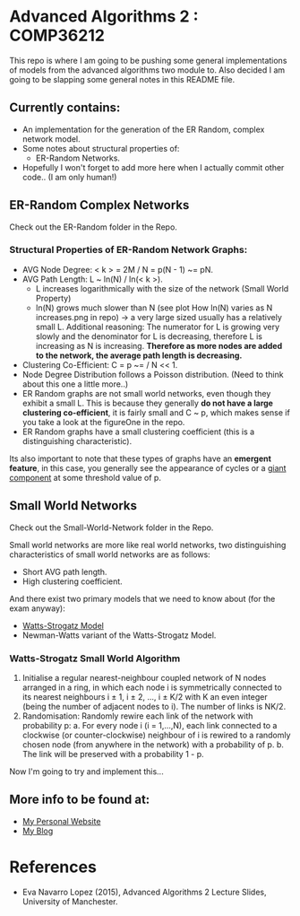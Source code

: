 # Advanced Algorithms 2 : COMP36212

This repo is where I am going to be pushing some general implementations of models from the advanced algorithms two module to. Also decided I am going to be slapping some general notes in this README file.

## Currently contains:
 * An implementation for the generation of the ER Random, complex network model.
 * Some notes about structural properties of:
 	* ER-Random Networks.
 * Hopefully I won't forget to add more here when I actually commit other code.. (I am only human!)

## ER-Random Complex Networks

Check out the ER-Random folder in the Repo.

### Structural Properties of ER-Random Network Graphs:
 * AVG Node Degree: < k > = 2M / N = p(N - 1) ~= pN.
 * AVG Path Length: L ~ ln(N) / ln(< k >).
 	* L increases logarithmically with the size of the network (Small World Property)
 	* ln(N) grows much slower than N (see plot How ln(N) varies as N increases.png in repo) -> a very large sized usually has a relatively small L. Additional reasoning: The numerator for L is growing very slowly and the denominator for L is decreasing, therefore L is increasing as N is increasing. **Therefore as more nodes are added to the network, the average path length is decreasing.**
 * Clustering Co-Efficient: C = p ~= <k> / N << 1.
 * Node Degree Distribution follows a Poisson distribution. (Need to think about this one a little more..)
 * ER Random graphs are not small world networks, even though they exhibit a small L. This is because they generally **do not have a large clustering co-efficient**, it is fairly small and C ~ p, which makes sense if you take a look at the figureOne in the repo.
 * ER Random graphs have a small clustering coefficient (this is a distinguishing characteristic).

Its also important to note that these types of graphs have an **emergent feature**, in this case, you generally see the appearance of cycles or a [giant component](http://en.wikipedia.org/wiki/Giant_component "wiki link") at some threshold value of p.

## Small World Networks

Check out the Small-World-Network folder in the Repo.

Small world networks are more like real world networks, two distinguishing characteristics of small world networks are as follows:
 * Short AVG path length.
 * High clustering coefficient.

And there exist two primary models that we need to know about (for the exam anyway):
 * [Watts-Strogatz Model](http://en.wikipedia.org/wiki/Watts_and_Strogatz_model "wiki link")
 * Newman-Watts variant of the Watts-Strogatz Model.

### Watts-Strogatz Small World Algorithm
 1. Initialise a regular nearest-neighbour coupled network of N nodes arranged in a ring, in which each node i is symmetrically connected to its nearest neighbours i ± 1, i ± 2, ..., i ± K/2 with K an even integer (being the number of adjacent nodes to i). The number of links is NK/2.
 2. Randomisation: Randomly rewire each link of the network with probability p:
 	a. For every node i (i = 1,...,N), each link connected to a clockwise (or counter-clockwise) neighbour of i is rewired to a randomly chosen node (from anywhere in the network) with a probability of p.
 	b. The link will be preserved with a probability 1 - p.

 Now I'm going to try and implement this...


 ## More info to be found at:
 * [My Personal Website](http://jonathondilworth.me/ "My Site")
 * [My Blog](http://jonathondilworth.blogspot.com "Blog")

 # References
  * Eva Navarro Lopez (2015), Advanced Algorithms 2 Lecture Slides, University of Manchester.
